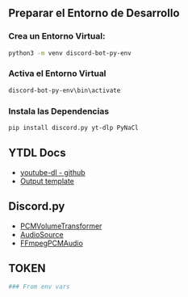 ## Preparar el Entorno de Desarrollo

### Crea un Entorno Virtual:

```bash
python3 -m venv discord-bot-py-env
```

### Activa el Entorno Virtual

```bash
discord-bot-py-env\bin\activate
```

### Instala las Dependencias

```bash
pip install discord.py yt-dlp PyNaCl
```

## YTDL Docs

- [youtube-dl - github](https://github.com/ytdl-org/youtube-dl)
- [Output template](https://github.com/ytdl-org/youtube-dl/tree/master?tab=readme-ov-file#output-template)

## Discord.py

- [PCMVolumeTransformer](https://discordpy.readthedocs.io/en/stable/api.html#pcmvolumetransformer)
- [AudioSource ](https://discordpy.readthedocs.io/en/stable/api.html#audiosource)
- [FFmpegPCMAudio](https://discordpy.readthedocs.io/en/stable/api.html#ffmpegpcmaudio)

## TOKEN

```bash
### From env vars
```
